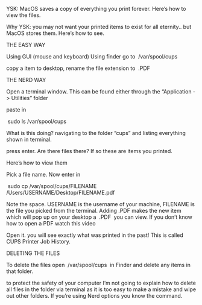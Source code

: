 YSK: MacOS saves a copy of everything you print forever. Here’s how to view the files.

Why YSK: you may not want your printed items to exist for all eternity.. but MacOS stores them. Here’s how to see.

THE EASY WAY

Using GUI (mouse and keyboard) Using finder go to  /var/spool/cups 

copy a item to desktop, rename the file extension to  .PDF 

THE NERD WAY

Open a terminal window. This can be found either through the “Application -> Utilities” folder

paste in

 sudo ls /var/spool/cups 

What is this doing? navigating to the folder “cups” and listing everything shown in terminal.

press enter. Are there files there? If so these are items you printed.

Here’s how to view them

Pick a file name. Now enter in

 sudo cp /var/spool/cups/FILENAME /Users/USERNAME/Desktop/FILENAME.pdf 

Note the space. USERNAME is the username of your machine, FILENAME is the file you picked from the terminal. Adding .PDF makes the new item which will pop up on your desktop a  .PDF  you can view. If you don’t know how to open a PDF watch this video

Open it. you will see exactly what was printed in the past! This is called CUPS Printer Job History.

DELETING THE FILES

To delete the files open  /var/spool/cups  in Finder and delete any items in that folder.

to protect the safety of your computer I’m not going to explain how to delete all files in the folder via terminal as it is too easy to make a mistake and wipe out other folders. If you’re using Nerd options you know the command.